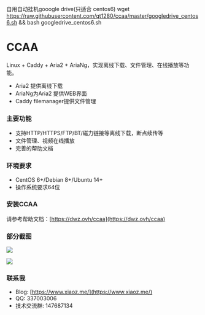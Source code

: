 自用自动挂机gooogle drive(只适合 centos6)
  wget https://raw.githubusercontent.com/qt1280/ccaa/master/googledrive_centos6.sh && bash googledrive_centos6.sh

# CCAA

Linux + Caddy + Aria2 + AriaNg，实现离线下载、文件管理、在线播放等功能。

- Aria2 提供离线下载
- AriaNg为Aria2 提供WEB界面
- Caddy filemanager提供文件管理

### 主要功能

* 支持HTTP/HTTPS/FTP/BT/磁力链接等离线下载，断点续传等
* 文件管理、视频在线播放
* 完善的帮助文档

### 环境要求

* CentOS 6+/Debian 8+/Ubuntu 14+
* 操作系统要求64位

### 安装CCAA

请参考帮助文档：[https://dwz.ovh/ccaa](https://dwz.ovh/ccaa)

### 部分截图

![](https://imgurl.org/upload/1810/e8bf5842058b46c5.png)

![](https://imgurl.org/upload/1810/1180fb03eb3117ce.png)

### 联系我

* Blog: [https://www.xiaoz.me/](https://www.xiaoz.me/)
* QQ: 337003006
* 技术交流群: 147687134

